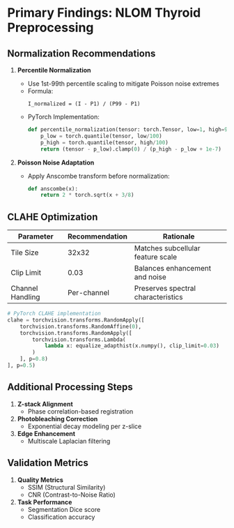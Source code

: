 # Primary Findings: NLOM Thyroid Preprocessing

## Normalization Recommendations
1. **Percentile Normalization**
   - Use 1st-99th percentile scaling to mitigate Poisson noise extremes
   - Formula: 
     ```
     I_normalized = (I - P1) / (P99 - P1)
     ```
   - PyTorch Implementation:
     ```python
     def percentile_normalization(tensor: torch.Tensor, low=1, high=99):
         p_low = torch.quantile(tensor, low/100)
         p_high = torch.quantile(tensor, high/100)
         return (tensor - p_low).clamp(0) / (p_high - p_low + 1e-7)
     ```

2. **Poisson Noise Adaptation**
   - Apply Anscombe transform before normalization:
     ```python
     def anscombe(x):
         return 2 * torch.sqrt(x + 3/8)
     ```

## CLAHE Optimization
| Parameter      | Recommendation | Rationale |
|----------------|----------------|-----------|
| Tile Size      | 32x32          | Matches subcellular feature scale |
| Clip Limit     | 0.03           | Balances enhancement and noise |
| Channel Handling | Per-channel  | Preserves spectral characteristics |

```python
# PyTorch CLAHE implementation
clahe = torchvision.transforms.RandomApply([
    torchvision.transforms.RandomAffine(0),
    torchvision.transforms.RandomApply([
        torchvision.transforms.Lambda(
            lambda x: equalize_adapthist(x.numpy(), clip_limit=0.03)
        )
    ], p=0.8)
], p=0.5)
```

## Additional Processing Steps
1. **Z-stack Alignment**
   - Phase correlation-based registration
2. **Photobleaching Correction**
   - Exponential decay modeling per z-slice
3. **Edge Enhancement**
   - Multiscale Laplacian filtering

## Validation Metrics
1. **Quality Metrics**
   - SSIM (Structural Similarity)
   - CNR (Contrast-to-Noise Ratio)
2. **Task Performance**
   - Segmentation Dice score
   - Classification accuracy